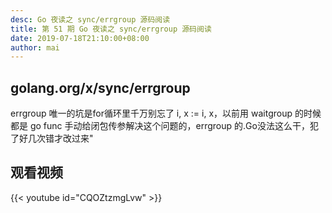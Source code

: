 ```yaml
---
desc: Go 夜读之 sync/errgroup 源码阅读
title: 第 51 期 Go 夜读之 sync/errgroup 源码阅读
date: 2019-07-18T21:10:00+08:00
author: mai
---
```


## golang.org/x/sync/errgroup

errgroup 唯一的坑是for循环里千万别忘了 i, x := i, x，以前用 waitgroup 的时候都是 go func 手动给闭包传参解决这个问题的，errgroup 的.Go没法这么干，犯了好几次错才改过来"

## 观看视频

{{< youtube id="CQOZtzmgLvw" >}}
